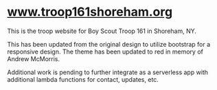 # www.troop161shoreham.org
This is the troop website for Boy Scout Troop 161 in Shoreham, NY.

This has been updated from the original design to utilize bootstrap for a responsive design. The theme has been updated to red in memory of Andrew McMorris.

Additional work is pending to further integrate as a serverless app with additional lambda functions for contact, updates, etc.
